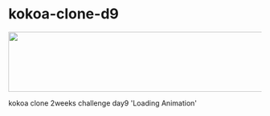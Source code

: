 # kokoa-clone-d9

<a href="https://github.com/devxb/gitanimals">
  <img
    src="https://render.gitanimals.org/lines/withoutsummer"
    width="600"
    height="120"
  />
</a>
  
kokoa clone 2weeks challenge day9 'Loading Animation'
